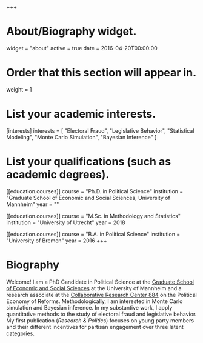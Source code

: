 +++
# About/Biography widget.
widget = "about"
active = true
date = 2016-04-20T00:00:00

# Order that this section will appear in.
weight = 1

# List your academic interests.
[interests]
  interests = [
    "Electoral Fraud",
    "Legislative Behavior",
    "Statistical Modeling", 
    "Monte Carlo Simulation", 
    "Bayesian Inference"
  ]

# List your qualifications (such as academic degrees).
[[education.courses]]
  course = "Ph.D. in Political Science"
  institution = "Graduate School of Economic and Social Sciences, University of Mannheim"
  year = ""

[[education.courses]]
  course = "M.Sc. in Methodology and Statistics"
  institution = "University of Utrecht"
  year = 2018

[[education.courses]]
  course = "B.A. in Political Science"
  institution = "University of Bremen"
  year = 2016 
+++

# Biography
Welcome! I am a PhD Candidate in Political Science at the [Graduate School of Economic and Social Sciences](https://gess.uni-mannheim.de/) at the University of Mannheim and a research associate at the [Collaborative Research Center 884](http://reforms.uni-mannheim.de) on the Political Economy of Reforms. Methodologically, I am interested in Monte Carlo simulation and Bayesian inference. In my substantive work, I apply quantitative methods to the study of electoral fraud and legislative behavior. My first publication (*Research & Politics*) focuses on young party members and their different incentives for partisan engagement over three latent categories.
